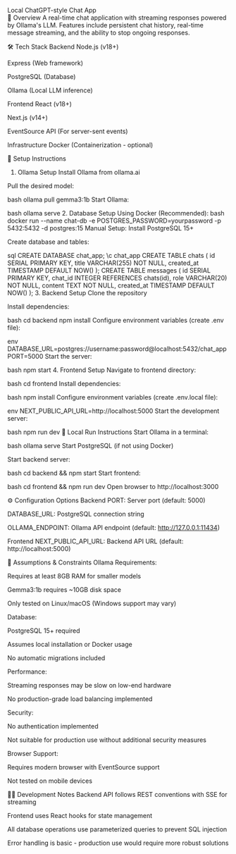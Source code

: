 
Local ChatGPT-style Chat App   
📝 Overview
A real-time chat application with streaming responses powered by Ollama's LLM. Features include persistent chat history, real-time message streaming, and the ability to stop ongoing responses.

🛠 Tech Stack
Backend
Node.js (v18+)

Express (Web framework)

PostgreSQL (Database)

Ollama (Local LLM inference)

Frontend
React (v18+)

Next.js (v14+)

EventSource API (For server-sent events)

Infrastructure
Docker (Containerization - optional)

🚀 Setup Instructions
1. Ollama Setup
Install Ollama from ollama.ai

Pull the desired model:

bash
ollama pull gemma3:1b
Start Ollama:

bash
ollama serve
2. Database Setup
Using Docker (Recommended):
bash
docker run --name chat-db -e POSTGRES_PASSWORD=yourpassword -p 5432:5432 -d postgres:15
Manual Setup:
Install PostgreSQL 15+

Create database and tables:

sql
CREATE DATABASE chat_app;
\c chat_app
CREATE TABLE chats (
  id SERIAL PRIMARY KEY,
  title VARCHAR(255) NOT NULL,
  created_at TIMESTAMP DEFAULT NOW()
);
CREATE TABLE messages (
  id SERIAL PRIMARY KEY,
  chat_id INTEGER REFERENCES chats(id),
  role VARCHAR(20) NOT NULL,
  content TEXT NOT NULL,
  created_at TIMESTAMP DEFAULT NOW()
);
3. Backend Setup
Clone the repository

Install dependencies:

bash
cd backend
npm install
Configure environment variables (create .env file):

env
DATABASE_URL=postgres://username:password@localhost:5432/chat_app
PORT=5000
Start the server:

bash
npm start
4. Frontend Setup
Navigate to frontend directory:

bash
cd frontend
Install dependencies:

bash
npm install
Configure environment variables (create .env.local file):

env
NEXT_PUBLIC_API_URL=http://localhost:5000
Start the development server:

bash
npm run dev
🏃 Local Run Instructions
Start Ollama in a terminal:

bash
ollama serve
Start PostgreSQL (if not using Docker)

Start backend server:

bash
cd backend && npm start
Start frontend:

bash
cd frontend && npm run dev
Open browser to http://localhost:3000

⚙️ Configuration Options
Backend
PORT: Server port (default: 5000)

DATABASE_URL: PostgreSQL connection string

OLLAMA_ENDPOINT: Ollama API endpoint (default: http://127.0.0.1:11434)

Frontend
NEXT_PUBLIC_API_URL: Backend API URL (default: http://localhost:5000)

📌 Assumptions & Constraints
Ollama Requirements:

Requires at least 8GB RAM for smaller models

Gemma3:1b requires ~10GB disk space

Only tested on Linux/macOS (Windows support may vary)

Database:

PostgreSQL 15+ required

Assumes local installation or Docker usage

No automatic migrations included

Performance:

Streaming responses may be slow on low-end hardware

No production-grade load balancing implemented

Security:

No authentication implemented

Not suitable for production use without additional security measures

Browser Support:

Requires modern browser with EventSource support

Not tested on mobile devices

🧑‍💻 Development Notes
Backend API follows REST conventions with SSE for streaming

Frontend uses React hooks for state management

All database operations use parameterized queries to prevent SQL injection

Error handling is basic - production use would require more robust solutions
